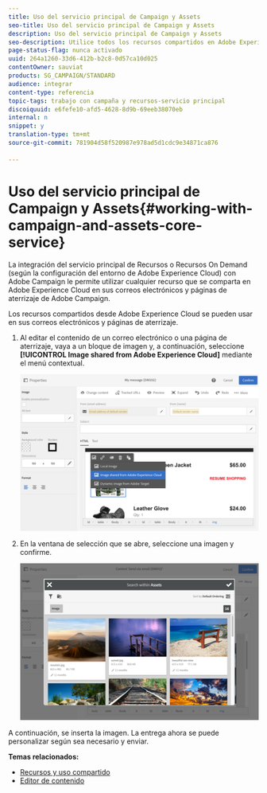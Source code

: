 ```yaml
---
title: Uso del servicio principal de Campaign y Assets
seo-title: Uso del servicio principal de Campaign y Assets
description: Uso del servicio principal de Campaign y Assets
seo-description: Utilice todos los recursos compartidos en Adobe Experience Cloud en sus mensajes y páginas de aterrizaje de Adobe Campaign gracias a la integración del servicio principal de Assets.
page-status-flag: nunca activado
uuid: 264a1260-33d6-412b-b2c8-0d57ca10d025
contentOwner: sauviat
products: SG_CAMPAIGN/STANDARD
audience: integrar
content-type: referencia
topic-tags: trabajo con campaña y recursos-servicio principal
discoiquuid: e6fefe10-afd5-4628-8d9b-69eeb38070eb
internal: n
snippet: y
translation-type: tm+mt
source-git-commit: 781904d58f520987e978ad5d1cdc9e34871ca876

---
```



# Uso del servicio principal de Campaign y Assets{#working-with-campaign-and-assets-core-service}

La integración del servicio principal de Recursos o Recursos On Demand (según la configuración del entorno de Adobe Experience Cloud) con Adobe Campaign le permite utilizar cualquier recurso que se comparta en Adobe Experience Cloud en sus correos electrónicos y páginas de aterrizaje de Adobe Campaign.

Los recursos compartidos desde Adobe Experience Cloud se pueden usar en sus correos electrónicos y páginas de aterrizaje.

1. Al editar el contenido de un correo electrónico o una página de aterrizaje, vaya a un bloque de imagen y, a continuación, seleccione **[!UICONTROL Image shared from Adobe Experience Cloud]** mediante el menú contextual.

   ![](assets/dam_insert_image_dce.png)

1. En la ventana de selección que se abre, seleccione una imagen y confirme.

   ![](assets/dam_shared_image_selection.png)

A continuación, se inserta la imagen. La entrega ahora se puede personalizar según sea necesario y enviar.

**Temas relacionados:**

* [Recursos y uso compartido](https://marketing.adobe.com/resources/help/en_US/mcloud/experience-cloud-assets.html)
* [Editor de contenido](../../designing/using/personalization.md#example-email-personalization)

